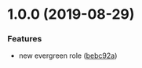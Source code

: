 # 1.0.0 (2019-08-29)


### Features

* new evergreen role ([bebc92a](https://github.com/mongodb-ansible-roles/ansible-role-evergreen/commit/bebc92a))
